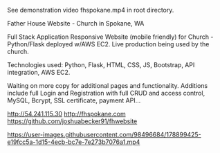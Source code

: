 See demonstration video fhspokane.mp4 in root directory.

Father House Website - Church in Spokane, WA

Full Stack Application Responsive Website (mobile friendly) for Church - Python/Flask deployed w/AWS EC2. Live production being used by the church. 

Technologies used: Python, Flask, HTML, CSS, JS, Bootstrap, API integration, AWS EC2. 

Waiting on more copy for additional pages and functionality. Additions include full Login and Registration with full CRUD and access control, MySQL, Bcrypt, SSL certificate, payment API...

http://54.241.115.30
http://fhspokane.com
https://github.com/joshuabecker91/fhwebsite

https://user-images.githubusercontent.com/98496684/178899425-e19fcc5a-1d15-4ecb-bc7e-7e273b7076a1.mp4

